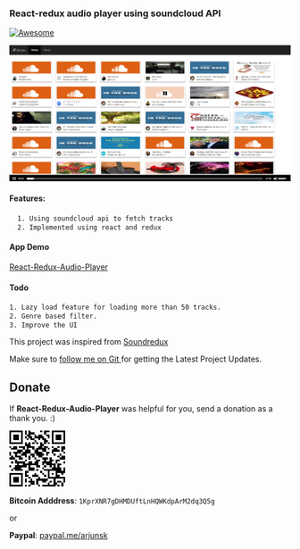 ###  React-redux audio player using soundcloud API 
[![Awesome](https://cdn.rawgit.com/sindresorhus/awesome/d7305f38d29fed78fa85652e3a63e154dd8e8829/media/badge.svg)](https://github.com/arjunsk/react-redux-audio-player)


![React-Redux-Audio-Player](/screen1.png)

#### Features:
      1. Using soundcloud api to fetch tracks
      2. Implemented using react and redux
       

#### App Demo
[ React-Redux-Audio-Player ](https://shortify-go.herokuapp.com)

#### Todo
    1. Lazy load feature for loading more than 50 tracks.
    2. Genre based filter.
    3. Improve the UI
    
This project was inspired from [Soundredux](https://github.com/andrewngu/sound-redux)    


Make sure to [follow me on Git ](http://github.com/arjunsk) for getting the Latest Project Updates. 

## Donate

If **React-Redux-Audio-Player** was helpful for you, send a donation as a thank you. :)

![Bitcoin](/btc.png)

**Bitcoin Adddress**: `1KprXNR7gDHMDUftLnHQWKdpArM2dq3Q5g`

or

**Paypal**:  [paypal.me/arjunsk](https://www.paypal.me/arjunsk/5) 




